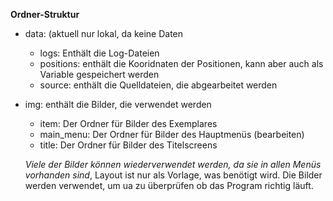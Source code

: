 **Ordner-Struktur**

- data: (aktuell nur lokal, da keine Daten
    - logs: Enthält die Log-Dateien
    - positions: enthält die Kooridnaten der Positionen, kann aber auch als Variable gespeichert werden
    - source: enthält die Quelldateien, die abgearbeitet werden
- img: enthält die Bilder, die verwendet werden
    - item: Der Ordner für Bilder des Exemplares 
    - main_menu: Der Ordner für Bilder des Hauptmenüs (bearbeiten)
    - title: Der Ordner für Bilder des Titelscreens
    
    *Viele der Bilder können wiederverwendet werden, da sie in allen Menüs vorhanden sind*, Layout ist nur als Vorlage, was benötigt wird.
    Die Bilder werden verwendet, um ua zu überprüfen ob das Program richtig läuft.
